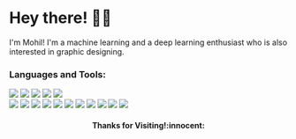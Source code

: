 # Hey there! :wave::smiley:

I'm Mohil! I'm a machine learning and a deep learning enthusiast who is also interested in graphic designing.
<br>

### Languages and Tools: 
<p>
    <img src="https://img.shields.io/badge/-Java-007396?style=flat-square&logo=Java&logoColor=white"/>
    <img src="https://img.shields.io/badge/-Python-3776AB?style=flat-square&logo=Python&logoColor=white"/>
    <img src="https://img.shields.io/badge/-C-A8B9CC?style=flat-square&logo=C&logoColor=white"/>
    <img src="https://img.shields.io/badge/-C++-00599C?style=flat-square&logo=C%2B%2B&logoColor=white"/>
    <img src="https://img.shields.io/badge/-HTML-E34F26?style=flat-square&logo=html5&logoColor=white"/>
    <br>
    <img src="https://img.shields.io/badge/-Flask-000000?style=flat-square&logo=flask&logoColor=white"/>
    <img src="https://img.shields.io/badge/-Illustrator-FF9A00?style=flat-square&logo=adobe-illustrator&logoColor=white"/>
    <img src="https://img.shields.io/badge/-Keras-D00000?style=flat-square&logo=keras&logoColor=white"/>
    <img src="https://img.shields.io/badge/-MySQL-4479A1?style=flat-square&logo=mysql&logoColor=white"/>
    <img src="https://img.shields.io/badge/-Netbeans-1B6AC6?style=flat-square&logo=apache-netbeans-ide&logoColor=white"/>
    <img src="https://img.shields.io/badge/-Node.js-339933?style=flat-square&logo=nodedotjs&logoColor=white"/>
    <img src="https://img.shields.io/badge/-Photoshop-31A8FF?style=flat-square&logo=adobe-photoshop&logoColor=white"/>
    <img src="https://img.shields.io/badge/-React-61DAFB?style=flat-square&logo=react&logoColor=white"/>
    <img src="https://img.shields.io/badge/-Scikit Learn-F7931E?style=flat-square&logo=scikit-learn&logoColor=white"/>
    <img src="https://img.shields.io/badge/-TensorFlow-FF6F00?style=flat-square&logo=tensorflow&logoColor=white"/>
    <img src="https://img.shields.io/badge/-XAMPP-FB7A24?style=flat-square&logo=xampp&logoColor=white"/>
</p>

<h4 align="center"> Thanks for Visiting!:innocent:</h4>
